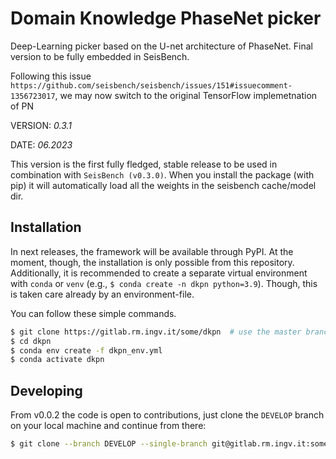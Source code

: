# Domain Knowledge PhaseNet picker

Deep-Learning picker based on the U-net architecture of PhaseNet. 
Final version to be fully embedded in SeisBench.

Following this issue `https://github.com/seisbench/seisbench/issues/151#issuecomment-1356723017`,
we may now switch to the original TensorFlow implemetnation of PN

VERSION: _0.3.1_

DATE: _06.2023_

This version is the first fully fledged, stable release to be used
in combination with `SeisBench (v0.3.0)`. When you install the package (with pip)
it will automatically load all the weights in the seisbench cache/model dir.


## Installation

In next releases, the framework will be available through PyPI.
At the moment, though, the installation is only possible from this repository.
Additionally, it is recommended to create a separate virtual environment with `conda` or `venv`
(e.g., `$ conda create -n dkpn python=3.9`). Though, this is taken care already by an
environment-file.

You can follow these simple commands.

```bash
$ git clone https://gitlab.rm.ingv.it/some/dkpn  # use the master branch for stable releases
$ cd dkpn
$ conda env create -f dkpn_env.yml
$ conda activate dkpn
```

## Developing

From v0.0.2 the code is open to contributions, just clone the `DEVELOP` branch
on your local machine and continue from there:

```bash
$ git clone --branch DEVELOP --single-branch git@gitlab.rm.ingv.it:some/dkpn.git ./LOCALFOLDERNAME
```
